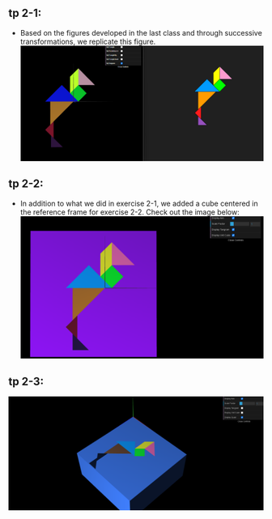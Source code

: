 ## tp 2-1: 
   - Based on the figures developed in the last class and through successive transformations, we replicate this figure.
    ![alt text](image.png)
## tp 2-2:
- In addition to what we did in exercise 2-1, we added a cube centered in the reference frame for exercise 2-2. Check out the image below:
![alt text](screenshots/cg-t4g7-tp2-2a.png)

## tp 2-3:
![alt text](screenshots/cg-t4g7-tp2-3.png)
